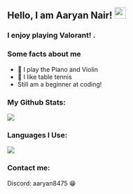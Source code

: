 
## Hello, I am Aaryan Nair! <img src="https://camo.githubusercontent.com/ce1fd41d44bdf48f3f738661fef2983847fa959ebf80b9b03639c26b8d4e322f/68747470733a2f2f63646e2e646973636f72646170702e636f6d2f656d6f6a69732f3538353635393237303736373537353034302e6769663f763d31" width="26px" style="position: relative;align: left;">
### I enjoy playing Valorant! . 

### Some facts about me
-   🎵 I play the Piano and Violin
-   🏓 I like table tennis
-   Still am a beginner at coding!

### My Github Stats:
<img src="https://github-readme-stats.vercel.app/api?username=WDG2011&show_icons=true&locale=en&theme=default&layout=compact">

### Languages I Use:
<img src="https://github-readme-stats.vercel.app/api/top-langs?username=WDG2011&show_icons=true&locale=en&layout=compact&theme=default">


### Contact me:
Discord: aaryan8475  😁
